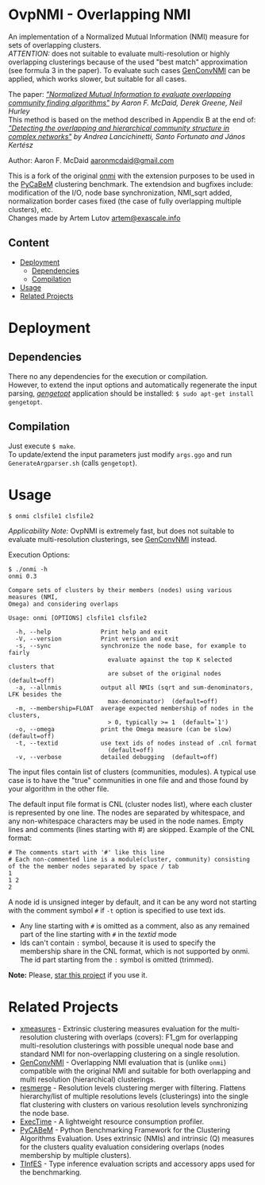 # OvpNMI - Overlapping NMI

An implementation of a Normalized Mutual Information (NMI) measure for sets of overlapping clusters.  
*ATTENTION:* does not suitable to evaluate multi-resolution or highly overlapping clusterings because of the used "best match" approximation (see formula 3 in the paper). To evaluate such cases [GenConvNMI](https://github.com/eXascaleInfolab/GenConvNMI) can be applied, which works slower, but suitable for all cases.

The paper: *["Normalized Mutual Information to evaluate overlapping community finding algorithms"](http://arxiv.org/abs/1110.2515) by Aaron F. McDaid, Derek Greene, Neil Hurley*  
This method is based on the method described in Appendix B at the end of:
*["Detecting the overlapping and hierarchical community structure in complex networks"](http://iopscience.iop.org/1367-2630/11/3/033015/)
by Andrea Lancichinetti, Santo Fortunato and János Kertész*

Author: Aaron F. McDaid <aaronmcdaid@gmail.com>  

This is a fork of the original [onmi](https://github.com/aaronmcdaid/Overlapping-NMI)
with the extension purposes to be used in the [PyCaBeM](https://github.com/eXascaleInfolab/PyCABeM) clustering benchmark. The extendsion and bugfixes include: modification of the I/O, node base synchronization, NMI_sqrt added, normalization border cases fixed (the case of fully overlapping multiple clusters), etc.  
Changes made by Artem Lutov <artem@exascale.info>

## Content
- [Deployment](#deployment)
	- [Dependencies](#dependencies)
	- [Compilation](#compilation)
- [Usage](#usage)
- [Related Projects](#related-projects)

# Deployment

## Dependencies
There no any dependencies for the execution or compilation.  
However, to extend the input options and automatically regenerate the input parsing,
[*gengetopt*](https://www.gnu.org/software/gengetopt) application should be installed: `$ sudo apt-get install gengetopt`.

## Compilation
Just execute `$ make`.  
To update/extend the input parameters just modify `args.ggo` and run `GenerateArgparser.sh` (calls `gengetopt`).

# Usage
```
$ onmi clsfile1 clsfile2
```
_Applicability Note:_ OvpNMI is extremely fast, but does not suitable to evaluate multi-resolution clusterings, see [GenConvNMI](https://github.com/eXascaleInfolab/GenConvNMI) instead.

Execution Options:
```
$ ./onmi -h
onmi 0.3

Compare sets of clusters by their members (nodes) using various measures (NMI,
Omega) and considering overlaps

Usage: onmi [OPTIONS] clsfile1 clsfile2

  -h, --help              Print help and exit
  -V, --version           Print version and exit
  -s, --sync              synchronize the node base, for example to fairly
                            evaluate against the top K selected clusters that
                            are subset of the original nodes  (default=off)
  -a, --allnmis           output all NMIs (sqrt and sum-denominators, LFK besides the
                            max-denominator)  (default=off)
  -m, --membership=FLOAT  average expected membership of nodes in the clusters,
                            > 0, typically >= 1  (default=`1')
  -o, --omega             print the Omega measure (can be slow)  (default=off)
  -t, --textid            use text ids of nodes instead of .cnl format
                            (default=off)
  -v, --verbose           detailed debugging  (default=off)
```
The input files contain list of clusters (communities, modules). A typical use case is to have
the "true" communities in one file and and those found by your algorithm in the other file.

The default input file format is CNL (cluster nodes list), where each cluster is
represented by one line. The nodes are separated by whitespace, and any non-whitespace
characters may be used in the node names. Empty lines and comments (lines starting with #) are skipped.
Example of the CNL format:
```
# The comments start with '#' like this line
# Each non-commented line is a module(cluster, community) consisting of the the member nodes separated by space / tab
1
1 2
2
```
A node id is unsigned integer by default, and it can be any word not starting with the comment symbol `#` if `-t` option is specified to use text ids.
>
- Any line starting with `#` is omitted as a comment, also as any remained part of the line starting with `#` in the *textid* mode
- Ids can't contain `:` symbol, because it is used to specify the membership share in the CNL format, which is not supported by onmi. The id part starting from the `:` symbol is omitted (trimmed).

**Note:** Please, [star this project](https://github.com/eXascaleInfolab/OvpNMI) if you use it.

# Related Projects
- [xmeasures](https://github.com/eXascaleInfolab/xmeasures)  - Extrinsic clustering measures evaluation for the multi-resolution clustering with overlaps (covers): F1_gm for overlapping multi-resolution clusterings with possible unequal node base and standard NMI for non-overlapping clustering on a single resolution.
- [GenConvNMI](https://github.com/eXascaleInfolab/GenConvNMI) - Overlapping NMI evaluation that is (unlike `onmi`) compatible with the original NMI and suitable for both overlapping and multi resolution (hierarchical) clusterings.
- [resmerge](https://github.com/eXascaleInfolab/resmerge)  - Resolution levels clustering merger with filtering. Flattens hierarchy/list of multiple resolutions levels (clusterings) into the single flat clustering with clusters on various resolution levels synchronizing the node base.
- [ExecTime](https://bitbucket.org/lumais/exectime/)  - A lightweight resource consumption profiler.
- [PyCABeM](https://github.com/eXascaleInfolab/PyCABeM) - Python Benchmarking Framework for the Clustering Algorithms Evaluation. Uses extrinsic (NMIs) and intrinsic (Q) measures for the clusters quality evaluation considering overlaps (nodes membership by multiple clusters).
- [TInfES](https://github.com/eXascaleInfolab/TInfES)  - Type inference evaluation scripts and accessory apps used for the benchmarking.
